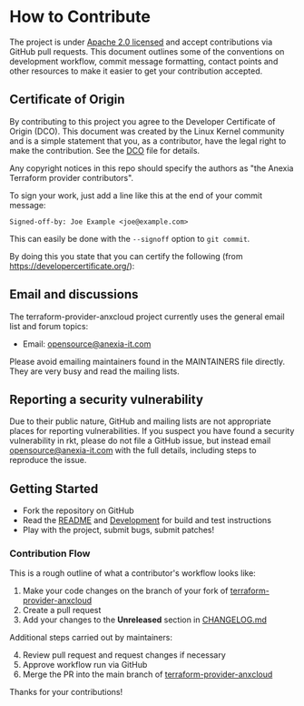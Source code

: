 # How to Contribute

The project is under [Apache 2.0 licensed](LICENSE) and accept contributions via
GitHub pull requests.  This document outlines some of the conventions on
development workflow, commit message formatting, contact points and other
resources to make it easier to get your contribution accepted.

## Certificate of Origin

By contributing to this project you agree to the Developer Certificate of
Origin (DCO). This document was created by the Linux Kernel community and is a
simple statement that you, as a contributor, have the legal right to make the
contribution. See the [DCO](DCO) file for details.

Any copyright notices in this repo should specify the authors as "the Anexia Terraform provider contributors".

To sign your work, just add a line like this at the end of your commit message:

```
Signed-off-by: Joe Example <joe@example.com>
```

This can easily be done with the `--signoff` option to `git commit`.

By doing this you state that you can certify the following (from https://developercertificate.org/):

## Email and discussions

The terraform-provider-anxcloud project currently uses the general email list and forum topics:

- Email: [opensource@anexia-it.com](mailto:opensource@anexia-it.com)

Please avoid emailing maintainers found in the MAINTAINERS file directly. They
are very busy and read the mailing lists.

## Reporting a security vulnerability

Due to their public nature, GitHub and mailing lists are not appropriate places for reporting vulnerabilities. If you suspect you have found a security vulnerability in rkt, please do not file a GitHub issue, but instead email opensource@anexia-it.com with the full details, including steps to reproduce the issue.

## Getting Started

- Fork the repository on GitHub
- Read the [README](README.md) and [Development](README.md#development) for build and test instructions
- Play with the project, submit bugs, submit patches!

### Contribution Flow

This is a rough outline of what a contributor's workflow looks like:

1. Make your code changes on the branch of your fork of [terraform-provider-anxcloud](https://github.com/anexia-it/terraform-provider-anxcloud)
2. Create a pull request
3. Add your changes to the **Unreleased** section in [CHANGELOG.md](CHANGELOG.md)

Additional steps carried out by maintainers:

4. Review pull request and request changes if necessary
5. Approve workflow run via GitHub
6. Merge the PR into the main branch of [terraform-provider-anxcloud](https://github.com/anexia-it/terraform-provider-anxcloud)

Thanks for your contributions!

